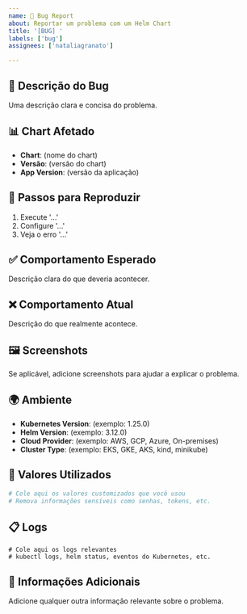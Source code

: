 ```yaml
---
name: 🐛 Bug Report
about: Reportar um problema com um Helm Chart
title: '[BUG] '
labels: ['bug']
assignees: ['nataliagranato']

---
```


## 🐛 Descrição do Bug

Uma descrição clara e concisa do problema.

## 📊 Chart Afetado

- **Chart**: (nome do chart)
- **Versão**: (versão do chart)
- **App Version**: (versão da aplicação)

## 🔄 Passos para Reproduzir

1. Execute '...'
2. Configure '...'
3. Veja o erro '...'

## ✅ Comportamento Esperado

Descrição clara do que deveria acontecer.

## ❌ Comportamento Atual

Descrição do que realmente acontece.

## 🖼️ Screenshots

Se aplicável, adicione screenshots para ajudar a explicar o problema.

## 🌍 Ambiente

- **Kubernetes Version**: (exemplo: 1.25.0)
- **Helm Version**: (exemplo: 3.12.0)
- **Cloud Provider**: (exemplo: AWS, GCP, Azure, On-premises)
- **Cluster Type**: (exemplo: EKS, GKE, AKS, kind, minikube)

## 📝 Valores Utilizados

```yaml
# Cole aqui os valores customizados que você usou
# Remova informações sensíveis como senhas, tokens, etc.
```

## 📋 Logs

```
# Cole aqui os logs relevantes
# kubectl logs, helm status, eventos do Kubernetes, etc.
```

## 📎 Informações Adicionais

Adicione qualquer outra informação relevante sobre o problema.
